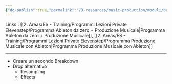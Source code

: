```yaml
---
{"dg-publish":true,"permalink":"/3-resources/music-production/moduli/breakdown-drop-modulo/"}
---
```


Links:: [[2. Areas/ES - Training/Programmi Lezioni Private Elevenstep/Programma Ableton da zero + Produzione Musicale\|Programma Ableton da zero + Produzione Musicale]], [[2. Areas/ES - Training/Programmi Lezioni Private Elevenstep/Programma Produzione Musicale con Ableton\|Programma Produzione Musicale con Ableton]]

---

- Creare un secondo Breakdown
- Drop alternativo
	- Resampling
	- Effects

